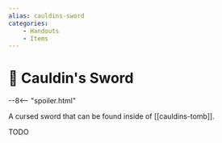 ```yaml
---
alias: cauldins-sword
categories:
    - Handouts
    - Items
---
```

# 🔐 Cauldin's Sword

--8<-- "spoiler.html"

A cursed sword that can be found inside of [[cauldins-tomb]].

TODO
